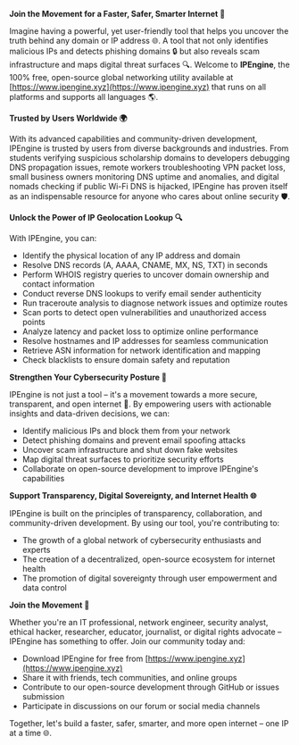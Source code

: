 **Join the Movement for a Faster, Safer, Smarter Internet 🚀**

Imagine having a powerful, yet user-friendly tool that helps you uncover the truth behind any domain or IP address 🌐. A tool that not only identifies malicious IPs and detects phishing domains 🔒 but also reveals scam infrastructure and maps digital threat surfaces 🔍. Welcome to **IPEngine**, the 100% free, open-source global networking utility available at [https://www.ipengine.xyz](https://www.ipengine.xyz) that runs on all platforms and supports all languages 🌎.

**Trusted by Users Worldwide 🌍**

With its advanced capabilities and community-driven development, IPEngine is trusted by users from diverse backgrounds and industries. From students verifying suspicious scholarship domains to developers debugging DNS propagation issues, remote workers troubleshooting VPN packet loss, small business owners monitoring DNS uptime and anomalies, and digital nomads checking if public Wi-Fi DNS is hijacked, IPEngine has proven itself as an indispensable resource for anyone who cares about online security 🛡️.

**Unlock the Power of IP Geolocation Lookup 🔍**

With IPEngine, you can:

* Identify the physical location of any IP address and domain
* Resolve DNS records (A, AAAA, CNAME, MX, NS, TXT) in seconds
* Perform WHOIS registry queries to uncover domain ownership and contact information
* Conduct reverse DNS lookups to verify email sender authenticity
* Run traceroute analysis to diagnose network issues and optimize routes
* Scan ports to detect open vulnerabilities and unauthorized access points
* Analyze latency and packet loss to optimize online performance
* Resolve hostnames and IP addresses for seamless communication
* Retrieve ASN information for network identification and mapping
* Check blacklists to ensure domain safety and reputation

**Strengthen Your Cybersecurity Posture 🔐**

IPEngine is not just a tool – it's a movement towards a more secure, transparent, and open internet 🌟. By empowering users with actionable insights and data-driven decisions, we can:

* Identify malicious IPs and block them from your network
* Detect phishing domains and prevent email spoofing attacks
* Uncover scam infrastructure and shut down fake websites
* Map digital threat surfaces to prioritize security efforts
* Collaborate on open-source development to improve IPEngine's capabilities

**Support Transparency, Digital Sovereignty, and Internet Health 🌐**

IPEngine is built on the principles of transparency, collaboration, and community-driven development. By using our tool, you're contributing to:

* The growth of a global network of cybersecurity enthusiasts and experts
* The creation of a decentralized, open-source ecosystem for internet health
* The promotion of digital sovereignty through user empowerment and data control

**Join the Movement 🚀**

Whether you're an IT professional, network engineer, security analyst, ethical hacker, researcher, educator, journalist, or digital rights advocate – IPEngine has something to offer. Join our community today and:

* Download IPEngine for free from [https://www.ipengine.xyz](https://www.ipengine.xyz)
* Share it with friends, tech communities, and online groups
* Contribute to our open-source development through GitHub or issues submission
* Participate in discussions on our forum or social media channels

Together, let's build a faster, safer, smarter, and more open internet – one IP at a time 🌐.
